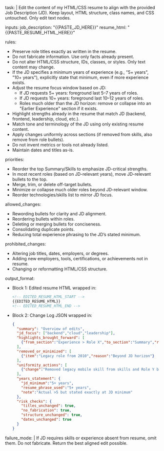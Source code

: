 task: |
  Edit the content of my HTML/CSS resume to align with the provided Job Description (JD). 
  Keep layout, HTML structure, class names, and CSS untouched. Only edit text nodes.

inputs:
  job_description: "{{PASTE_JD_HERE}}"
  resume_html: "{{PASTE_RESUME_HTML_HERE}}"

rules:
  - Preserve role titles exactly as written in the resume.
  - Do not fabricate information. Use only facts already present.
  - Do not alter HTML/CSS structure, IDs, classes, or styles. Only text content may change.
  - If the JD specifies a minimum years of experience (e.g., "5+ years", "10+ years"), 
    explicitly state that minimum, even if more experience exists.
  - Adjust the resume focus window based on JD:
      - If JD requests 5+ years: foreground last 5–7 years of roles.
      - If JD requests 10+ years: foreground last 10–12 years of roles.
      - Roles much older than the JD horizon: remove or collapse into an "Earlier Experience" 
        section if it exists.
  - Highlight strengths already in the resume that match JD (backend, frontend, leadership, cloud, etc.).
  - Match tone and terminology of the JD using only existing resume content.
  - Apply changes uniformly across sections (if removed from skills, also remove from role bullets).
  - Do not invent metrics or tools not already listed.
  - Maintain dates and titles as-is.

priorities:
  - Reorder the top Summary/Skills to emphasize JD-critical strengths.
  - In most recent roles (based on JD-relevant years), move JD-relevant bullets to the top.
  - Merge, trim, or delete off-target bullets.
  - Minimize or collapse much older roles beyond JD-relevant window.
  - Reorder technologies/skills list to mirror JD focus.

allowed_changes:
  - Rewording bullets for clarity and JD alignment.
  - Reordering bullets within roles.
  - Deleting or merging bullets for conciseness.
  - Consolidating duplicate points.
  - Reducing total experience phrasing to the JD’s stated minimum.

prohibited_changes:
  - Altering job titles, dates, employers, or degrees.
  - Adding new employers, tools, certifications, or achievements not in resume.
  - Changing or reformatting HTML/CSS structure.

output_format:
  - Block 1: Edited resume HTML wrapped in:
      ```html
      <!-- EDITED_RESUME_HTML_START -->
      {{EDITED_RESUME_HTML}}
      <!-- EDITED_RESUME_HTML_END -->
      ```
  - Block 2: Change Log JSON wrapped in:
      ```json
      {
        "summary": "Overview of edits",
        "jd_focus": ["backend","cloud","leadership"],
        "highlights_brought_forward": [
          {"from_section":"Experience > Role X","to_section":"Summary","reason":"JD emphasizes backend"}
        ],
        "removed_or_minimized": [
          {"item":"Legacy role from 2010","reason":"Beyond JD horizon"}
        ],
        "uniformity_actions": [
          {"change":"Removed legacy mobile skill from skills and Role Y bullets"}
        ],
        "years_statement": {
          "jd_minimum":"5+ years",
          "resume_phrase_used":"5+ years",
          "note":"Actual >5 but stated exactly at JD minimum"
        },
        "risk_checks": {
          "titles_unchanged": true,
          "no_fabrication": true,
          "structure_unchanged": true,
          "dates_unchanged": true
        }
      }
      ```

failure_mode: |
  If JD requires skills or experience absent from resume, omit them.
  Do not fabricate. Return the best aligned edit possible.
